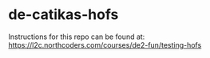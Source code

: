 # de-catikas-hofs

Instructions for this repo can be found at: https://l2c.northcoders.com/courses/de2-fun/testing-hofs
